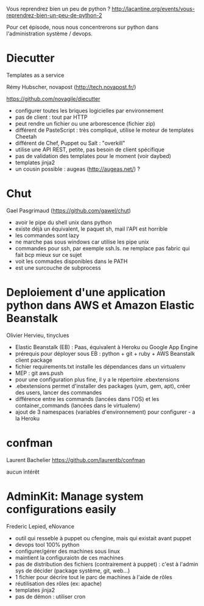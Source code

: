 Vous reprendrez bien un peu de python ? http://lacantine.org/events/vous-reprendrez-bien-un-peu-de-python-2

Pour cet épisode, nous nous concentrerons sur python dans l'administration système / devops.

# Diecutter
Templates as a service

Rémy Hubscher, novapost (http://tech.novapost.fr/)

https://github.com/novagile/diecutter

* configurer toutes les briques logicielles par environnement
* pas de client : tout par HTTP
* peut rendre un fichier ou une arborescence (fichier zip)
* différent de PasteScript : très compliqué, utilise le moteur de templates Cheetah
* différent de Chef, Puppet ou Salt : "overkill"
* utilise une API REST, petite, pas besoin de client spécifique
* pas de validation des templates pour le moment (voir daybed)
* templates jinja2
* un cousin possible : augeas (http://augeas.net/) ?

# Chut
Gael Pasgrimaud (https://github.com/gawel/chut)

* avoir le pipe du shell unix dans python
* existe déjà un équivalent, le paquet sh, mail l'API est horrible
* les commandes sont lazy
* ne marche pas sous windows car utilise les pipe unix
* commandes pour ssh, par exemple ssh.ls. ne remplace pas fabric qui fait bcp mieux sur ce sujet
* voit les commades disponibles dans le PATH
* est une surcouche de subprocess

# Deploiement d'une application python dans AWS et Amazon Elastic Beanstalk
Olivier Hervieu, tinyclues

* Elastic Beanstalk (EB) : Paas, équivalent à Heroku ou Google App Engine
* prérequis pour déployer sous EB : python + git + ruby + AWS Beanstalk client package
* fichier requirements.txt installe les dépendances dans un virtualenv
* MEP : git aws.push
* pour une configuration plus fine, il y a le répertoire .ebextensions
* .ebextensions permet d'installer des packages (yum, gem, apt), créer des users, lancer des commandes
* différence entre les commands (lancées dans l'OS) et les container_commands (lancées dans le virtualenv)
* ajout de 3 namespaces (variables d'environnement) pour configurer - a la Heroku

# confman
Laurent Bachelier https://github.com/laurentb/confman

aucun intérêt

# AdminKit: Manage system configurations easily
Frederic Lepied, eNovance

* outil qui resseble à puppet ou cfengine, mais qui existait avant puppet
* devops tool 100% python
* configurer/gérer des machines sous linux
* maintient la configuraiotn de ces machines
* pas de distribution des fichiers (contrairement à puppet) : c'est à l'admin sys de décider (package système, git, web...)
* 1 fichier pour décrire tout le parc de machines à l'aide de rôles
* réutilisation des rôles (ex: apache)
* templates jinja2
* pas de démon : utiliser cron
